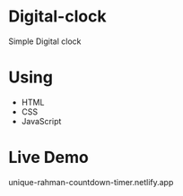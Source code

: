 # Digital-clock
   Simple Digital clock

# Using
  * HTML
  * CSS
  * JavaScript
  
# Live Demo
  unique-rahman-countdown-timer.netlify.app

